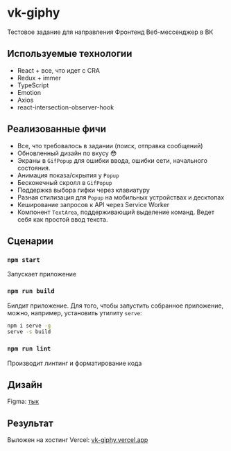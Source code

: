 # vk-giphy

Тестовое задание для направления Фронтенд Веб-мессенджер в ВК

## Используемые технологии

- React + все, что идет с CRA
- Redux + immer
- TypeScript
- Emotion
- Axios
- react-intersection-observer-hook

## Реализованные фичи

- Все, что требовалось в задании (поиск, отправка сообщений)
- Обновленный дизайн по вкусу 😳
- Экраны в `GifPopup` для ошибки ввода, ошибки сети, начального состояния.
- Анимация показа/скрытия у `Popup`
- Бесконечный скролл в `GifPopup`
- Поддержка выбора гифки через клавиатуру
- Разная стилизация для `Popup` на мобильных устройствах и десктопах
- Кеширование запросов к API через Service Worker
- Компонент `TextArea`, поддерживающий выделение команд. Ведет себя как простой ввод текста.

## Сценарии

### `npm start`

Запускает приложение

### `npm run build`

Билдит приложение. Для того, чтобы запустить собранное приложение, можно, например, установить утилиту `serve`:

```bash
npm i serve -g
serve -s build
```

### `npm run lint`

Производит линтинг и форматирование кода

## Дизайн

Figma: [тык](https://www.figma.com/file/0TS8WolgTbY1dgMomWYZKL/GIF-Picker-VK2022)

## Результат

Выложен на хостинг Vercel: [vk-giphy.vercel.app](https://vk-giphy.vercel.app)